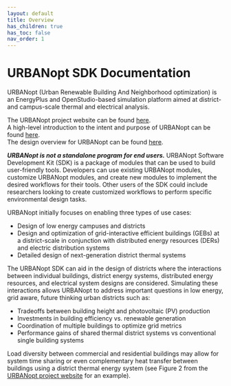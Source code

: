 ```yaml
---
layout: default
title: Overview
has_children: true
has_toc: false
nav_order: 1
---
```


# URBANopt SDK Documentation

URBANopt (Urban Renewable Building And Neighborhood optimization) is an EnergyPlus and OpenStudio-based simulation platform aimed at district- and campus-scale thermal and electrical analysis.

The URBANopt project website can be found [here](https://www.nrel.gov/buildings/urbanopt.html).  
A high-level introduction to the intent and purpose of URBANopt can be found [here](https://www.energy.gov/eere/buildings/urbanopt).  
The design overview for URBANopt can be found [here](doc_files/design_doc.md).

**_URBANopt is not a standalone program for end users._** URBANopt Software Development Kit (SDK) is a package of modules that can be used to build user-friendly tools. Developers can use existing URBANopt modules, customize URBANopt modules, and create new modules to implement the desired workflows for their tools. Other users of the SDK could include researchers looking to create customized workflows to perform specific environmental design tasks.

URBANopt initially focuses on enabling three types of use cases:

- Design of low energy campuses and districts
- Design and optimization of grid-interactive efficient buildings (GEBs) at a district-scale in conjunction with distributed energy resources (DERs) and electric distribution systems
- Detailed design of next-generation district thermal systems

The URBANopt SDK can aid in the design of districts where the interactions between individual buildings, district energy systems, distributed energy resources, and electrical system designs are considered. Simulating these interactions allows URBANopt to address important questions in low energy, grid aware, future thinking urban districts such as:

- Tradeoffs between building height and photovoltaic (PV) production
- Investments in building efficiency vs. renewable generation
- Coordination of multiple buildings to optimize grid metrics
- Performance gains of shared thermal district systems vs conventional single building systems

Load diversity between commercial and residential buildings may allow for system time sharing or even complementary heat transfer between buildings using a district thermal energy system (see Figure 2 from the [URBANopt project website](https://www.nrel.gov/buildings/urbanopt.html) for an example).
